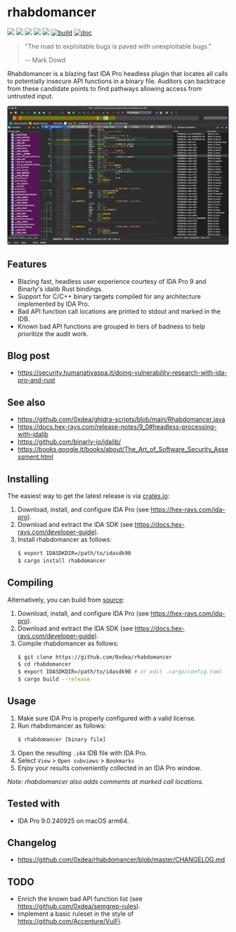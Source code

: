 # rhabdomancer

[![](https://img.shields.io/github/stars/0xdea/rhabdomancer.svg?style=flat&color=yellow)](https://github.com/0xdea/rhabdomancer)
[![](https://img.shields.io/crates/v/rhabdomancer?style=flat&color=green)](https://crates.io/crates/rhabdomancer)
[![](https://img.shields.io/crates/d/rhabdomancer?style=flat&color=red)](https://crates.io/crates/rhabdomancer)
[![](https://img.shields.io/badge/twitter-%400xdea-blue.svg)](https://twitter.com/0xdea)
[![](https://img.shields.io/badge/mastodon-%40raptor-purple.svg)](https://infosec.exchange/@raptor)
[![build](https://github.com/0xdea/rhabdomancer/actions/workflows/build.yml/badge.svg)](https://github.com/0xdea/rhabdomancer/actions/workflows/build.yml)
[![doc](https://github.com/0xdea/rhabdomancer/actions/workflows/doc.yml/badge.svg)](https://github.com/0xdea/rhabdomancer/actions/workflows/doc.yml)

> "The road to exploitable bugs is paved with unexploitable bugs."
>
> -- Mark Dowd

Rhabdomancer is a blazing fast IDA Pro headless plugin that locates all calls to potentially insecure API functions in
a binary file. Auditors can backtrace from these candidate points to find pathways allowing access from untrusted input.

![](https://raw.githubusercontent.com/0xdea/rhabdomancer/master/.img/screen01.png)

## Features

* Blazing fast, headless user experience courtesy of IDA Pro 9 and Binarly's idalib Rust bindings.
* Support for C/C++ binary targets compiled for any architecture implemented by IDA Pro.
* Bad API function call locations are printed to stdout and marked in the IDB.
* Known bad API functions are grouped in tiers of badness to help prioritize the audit work.

## Blog post

* <https://security.humanativaspa.it/doing-vulnerability-research-with-ida-pro-and-rust>

## See also

* <https://github.com/0xdea/ghidra-scripts/blob/main/Rhabdomancer.java>
* <https://docs.hex-rays.com/release-notes/9_0#headless-processing-with-idalib>
* <https://github.com/binarly-io/idalib/>
* <https://books.google.it/books/about/The_Art_of_Software_Security_Assessment.html>

## Installing

The easiest way to get the latest release is via [crates.io](https://crates.io/crates/rhabdomancer):

1. Download, install, and configure IDA Pro (see <https://hex-rays.com/ida-pro>).
2. Download and extract the IDA SDK (see <https://docs.hex-rays.com/developer-guide>).
3. Install rhabdomancer as follows:
   ```sh
   $ export IDASDKDIR=/path/to/idasdk90
   $ cargo install rhabdomancer
   ```

## Compiling

Alternatively, you can build from [source](https://github.com/0xdea/rhabdomancer):

1. Download, install, and configure IDA Pro (see <https://hex-rays.com/ida-pro>).
2. Download and extract the IDA SDK (see <https://docs.hex-rays.com/developer-guide>).
3. Compile rhabdomancer as follows:
    ```sh
    $ git clone https://github.com/0xdea/rhabdomancer
    $ cd rhabdomancer
    $ export IDASDKDIR=/path/to/idasdk90 # or edit .cargo/config.toml
    $ cargo build --release
    ```

## Usage

1. Make sure IDA Pro is properly configured with a valid license.
2. Run rhabdomancer as follows:
    ```sh
    $ rhabdomancer [binary file]
    ```
3. Open the resulting `.i64` IDB file with IDA Pro.
4. Select `View` > `Open subviews` > `Bookmarks`
5. Enjoy your results conveniently collected in an IDA Pro window.

*Note: rhabdomancer also adds comments at marked call locations.*

## Tested with

* IDA Pro 9.0.240925 on macOS arm64.

## Changelog

* <https://github.com/0xdea/rhabdomancer/blob/master/CHANGELOG.md>

## TODO

* Enrich the known bad API function list (see <https://github.com/0xdea/semgrep-rules>).
* Implement a basic ruleset in the style of <https://github.com/Accenture/VulFi>.
